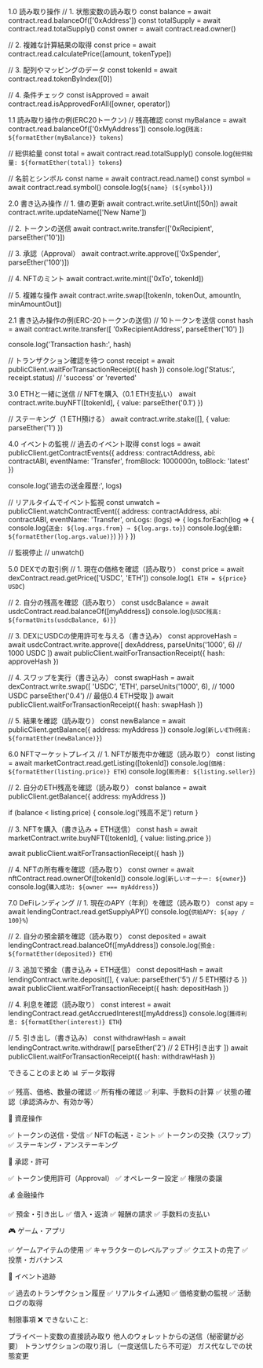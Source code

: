 1.0 読み取り操作
// 1. 状態変数の読み取り
const balance = await contract.read.balanceOf(['0xAddress'])
const totalSupply = await contract.read.totalSupply()
const owner = await contract.read.owner()

// 2. 複雑な計算結果の取得
const price = await contract.read.calculatePrice([amount, tokenType])

// 3. 配列やマッピングのデータ
const tokenId = await contract.read.tokenByIndex([0])

// 4. 条件チェック
const isApproved = await contract.read.isApprovedForAll([owner, operator])


1.1 読み取り操作の例(ERC20トークン)
// 残高確認
const myBalance = await contract.read.balanceOf(['0xMyAddress'])
console.log(`残高: ${formatEther(myBalance)} tokens`)

// 総供給量
const total = await contract.read.totalSupply()
console.log(`総供給量: ${formatEther(total)} tokens`)

// 名前とシンボル
const name = await contract.read.name()
const symbol = await contract.read.symbol()
console.log(`${name} (${symbol})`)

2.0 書き込み操作
// 1. 値の更新
await contract.write.setUint([50n])
await contract.write.updateName(['New Name'])

// 2. トークンの送信
await contract.write.transfer(['0xRecipient', parseEther('10')])

// 3. 承認（Approval）
await contract.write.approve(['0xSpender', parseEther('100')])

// 4. NFTのミント
await contract.write.mint(['0xTo', tokenId])

// 5. 複雑な操作
await contract.write.swap([tokenIn, tokenOut, amountIn, minAmountOut])

2.1 書き込み操作の例(ERC-20トークンの送信)
// 10トークンを送信
const hash = await contract.write.transfer([
  '0xRecipientAddress',
  parseEther('10')
])

console.log('Transaction hash:', hash)

// トランザクション確認を待つ
const receipt = await publicClient.waitForTransactionReceipt({ hash })
console.log('Status:', receipt.status) // 'success' or 'reverted'

3.0 ETHと一緒に送信
// NFTを購入（0.1 ETH支払い）
await contract.write.buyNFT([tokenId], {
  value: parseEther('0.1')
})

// ステーキング（1 ETH預ける）
await contract.write.stake([], {
  value: parseEther('1')
})

4.0 イベントの監視
// 過去のイベント取得
const logs = await publicClient.getContractEvents({
  address: contractAddress,
  abi: contractABI,
  eventName: 'Transfer',
  fromBlock: 1000000n,
  toBlock: 'latest'
})

console.log('過去の送金履歴:', logs)

// リアルタイムでイベント監視
const unwatch = publicClient.watchContractEvent({
  address: contractAddress,
  abi: contractABI,
  eventName: 'Transfer',
  onLogs: (logs) => {
    logs.forEach(log => {
      console.log(`送金: ${log.args.from} → ${log.args.to}`)
      console.log(`金額: ${formatEther(log.args.value)}`)
    })
  }
})

// 監視停止
// unwatch()

5.0 DEXでの取引例
// 1. 現在の価格を確認（読み取り）
const price = await dexContract.read.getPrice(['USDC', 'ETH'])
console.log(`1 ETH = ${price} USDC`)

// 2. 自分の残高を確認（読み取り）
const usdcBalance = await usdcContract.read.balanceOf([myAddress])
console.log(`USDC残高: ${formatUnits(usdcBalance, 6)}`)

// 3. DEXにUSDCの使用許可を与える（書き込み）
const approveHash = await usdcContract.write.approve([
  dexAddress,
  parseUnits('1000', 6) // 1000 USDC
])
await publicClient.waitForTransactionReceipt({ hash: approveHash })

// 4. スワップを実行（書き込み）
const swapHash = await dexContract.write.swap([
  'USDC',
  'ETH',
  parseUnits('1000', 6), // 1000 USDC
  parseEther('0.4')      // 最低0.4 ETH受取
])
await publicClient.waitForTransactionReceipt({ hash: swapHash })

// 5. 結果を確認（読み取り）
const newBalance = await publicClient.getBalance({ address: myAddress })
console.log(`新しいETH残高: ${formatEther(newBalance)}`)

6.0 NFTマーケットプレイス
// 1. NFTが販売中か確認（読み取り）
const listing = await marketContract.read.getListing([tokenId])
console.log(`価格: ${formatEther(listing.price)} ETH`)
console.log(`販売者: ${listing.seller}`)

// 2. 自分のETH残高を確認（読み取り）
const balance = await publicClient.getBalance({ address: myAddress })

if (balance < listing.price) {
  console.log('残高不足')
  return
}

// 3. NFTを購入（書き込み + ETH送信）
const hash = await marketContract.write.buyNFT([tokenId], {
  value: listing.price
})

await publicClient.waitForTransactionReceipt({ hash })

// 4. NFTの所有権を確認（読み取り）
const owner = await nftContract.read.ownerOf([tokenId])
console.log(`新しいオーナー: ${owner}`)
console.log(`購入成功: ${owner === myAddress}`)

7.0 DeFiレンディング
// 1. 現在のAPY（年利）を確認（読み取り）
const apy = await lendingContract.read.getSupplyAPY()
console.log(`供給APY: ${apy / 100}%`)

// 2. 自分の預金額を確認（読み取り）
const deposited = await lendingContract.read.balanceOf([myAddress])
console.log(`預金: ${formatEther(deposited)} ETH`)

// 3. 追加で預金（書き込み + ETH送信）
const depositHash = await lendingContract.write.deposit([], {
  value: parseEther('5') // 5 ETH預ける
})
await publicClient.waitForTransactionReceipt({ hash: depositHash })

// 4. 利息を確認（読み取り）
const interest = await lendingContract.read.getAccruedInterest([myAddress])
console.log(`獲得利息: ${formatEther(interest)} ETH`)

// 5. 引き出し（書き込み）
const withdrawHash = await lendingContract.write.withdraw([
  parseEther('2') // 2 ETH引き出す
])
await publicClient.waitForTransactionReceipt({ hash: withdrawHash })


できることのまとめ
📊 データ取得

✅ 残高、価格、数量の確認
✅ 所有権の確認
✅ 利率、手数料の計算
✅ 状態の確認（承認済みか、有効か等）

💸 資産操作

✅ トークンの送信・受信
✅ NFTの転送・ミント
✅ トークンの交換（スワップ）
✅ ステーキング・アンステーキング

🔐 承認・許可

✅ トークン使用許可（Approval）
✅ オペレーター設定
✅ 権限の委譲

💰 金融操作

✅ 預金・引き出し
✅ 借入・返済
✅ 報酬の請求
✅ 手数料の支払い

🎮 ゲーム・アプリ

✅ ゲームアイテムの使用
✅ キャラクターのレベルアップ
✅ クエストの完了
✅ 投票・ガバナンス

📢 イベント追跡

✅ 過去のトランザクション履歴
✅ リアルタイム通知
✅ 価格変動の監視
✅ 活動ログの取得


制限事項
❌ できないこと:

プライベート変数の直接読み取り
他人のウォレットからの送信（秘密鍵が必要）
トランザクションの取り消し（一度送信したら不可逆）
ガス代なしでの状態変更